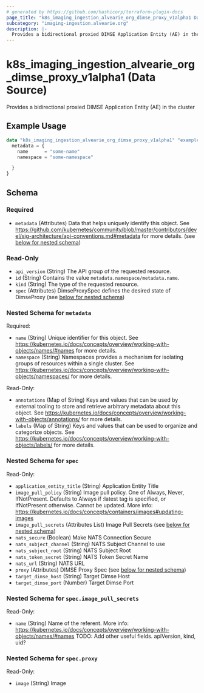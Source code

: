 ```yaml
---
# generated by https://github.com/hashicorp/terraform-plugin-docs
page_title: "k8s_imaging_ingestion_alvearie_org_dimse_proxy_v1alpha1 Data Source - terraform-provider-k8s"
subcategory: "imaging-ingestion.alvearie.org"
description: |-
  Provides a bidirectional proxied DIMSE Application Entity (AE) in the cluster
---
```


# k8s_imaging_ingestion_alvearie_org_dimse_proxy_v1alpha1 (Data Source)

Provides a bidirectional proxied DIMSE Application Entity (AE) in the cluster

## Example Usage

```terraform
data "k8s_imaging_ingestion_alvearie_org_dimse_proxy_v1alpha1" "example" {
  metadata = {
    name      = "some-name"
    namespace = "some-namespace"

  }
}
```

<!-- schema generated by tfplugindocs -->
## Schema

### Required

- `metadata` (Attributes) Data that helps uniquely identify this object. See https://github.com/kubernetes/community/blob/master/contributors/devel/sig-architecture/api-conventions.md#metadata for more details. (see [below for nested schema](#nestedatt--metadata))

### Read-Only

- `api_version` (String) The API group of the requested resource.
- `id` (String) Contains the value `metadata.namespace/metadata.name`.
- `kind` (String) The type of the requested resource.
- `spec` (Attributes) DimseProxySpec defines the desired state of DimseProxy (see [below for nested schema](#nestedatt--spec))

<a id="nestedatt--metadata"></a>
### Nested Schema for `metadata`

Required:

- `name` (String) Unique identifier for this object. See https://kubernetes.io/docs/concepts/overview/working-with-objects/names/#names for more details.
- `namespace` (String) Namespaces provides a mechanism for isolating groups of resources within a single cluster. See https://kubernetes.io/docs/concepts/overview/working-with-objects/namespaces/ for more details.

Read-Only:

- `annotations` (Map of String) Keys and values that can be used by external tooling to store and retrieve arbitrary metadata about this object. See https://kubernetes.io/docs/concepts/overview/working-with-objects/annotations/ for more details.
- `labels` (Map of String) Keys and values that can be used to organize and categorize objects. See https://kubernetes.io/docs/concepts/overview/working-with-objects/labels/ for more details.


<a id="nestedatt--spec"></a>
### Nested Schema for `spec`

Read-Only:

- `application_entity_title` (String) Application Entity Title
- `image_pull_policy` (String) Image pull policy. One of Always, Never, IfNotPresent. Defaults to Always if :latest tag is specified, or IfNotPresent otherwise. Cannot be updated. More info: https://kubernetes.io/docs/concepts/containers/images#updating-images
- `image_pull_secrets` (Attributes List) Image Pull Secrets (see [below for nested schema](#nestedatt--spec--image_pull_secrets))
- `nats_secure` (Boolean) Make NATS Connection Secure
- `nats_subject_channel` (String) NATS Subject Channel to use
- `nats_subject_root` (String) NATS Subject Root
- `nats_token_secret` (String) NATS Token Secret Name
- `nats_url` (String) NATS URL
- `proxy` (Attributes) DIMSE Proxy Spec (see [below for nested schema](#nestedatt--spec--proxy))
- `target_dimse_host` (String) Target Dimse Host
- `target_dimse_port` (Number) Target Dimse Port

<a id="nestedatt--spec--image_pull_secrets"></a>
### Nested Schema for `spec.image_pull_secrets`

Read-Only:

- `name` (String) Name of the referent. More info: https://kubernetes.io/docs/concepts/overview/working-with-objects/names/#names TODO: Add other useful fields. apiVersion, kind, uid?


<a id="nestedatt--spec--proxy"></a>
### Nested Schema for `spec.proxy`

Read-Only:

- `image` (String) Image
